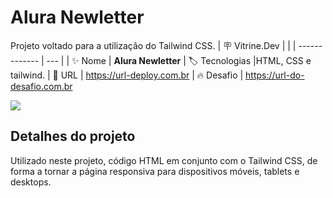 # Alura Newletter

Projeto voltado para a utilização do Tailwind CSS.
| :placard: Vitrine.Dev |     |
| -------------  | --- |
| :sparkles: Nome        | **Alura Newletter**
| :label: Tecnologias |HTML, CSS e tailwind.
| :rocket: URL         | https://url-deploy.com.br
| :fire: Desafio     | https://url-do-desafio.com.br

<!-- Inserir imagem com a #vitrinedev ao final do link -->
![](https://via.placeholder.com/1200x500.png?text=imagem+lindona+do+meu+projeto#vitrinedev)

## Detalhes do projeto

Utilizado neste projeto, código HTML em conjunto com o Tailwind CSS, de forma a tornar a página responsiva para dispositivos móveis, tablets e desktops.
